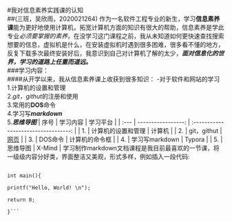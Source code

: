 #我对信息素养实践课的认知  
##(三班，吴欣雨，2020021264)
作为一名软件工程专业的新生，学习**信息素养课**能为更好地使用计算机，拓宽计算机方面的知识有很大的帮助，信息素养是学此专业*必须要掌握的素养*，在没学习这门课程之前，我从未知道如何更快速查找搜索想要的信息，虚拟机是什么，在安装虚拟机时遇到很多困难，很多看不懂的地方，反复下载多次最终安装好后，我意识到自己对计算机了解的太少，***面对信息化的世界，学习的道路上任重而道远。***  
###学习内容：  
####从开学以来，我从信息素养课上收获到很多知识：
-对于软件和网站的学习  
1.计算机的设置和管理  
2.*git，githut*的注册和使用  
3.常用的**DOS**命令  
4.学习写***markdown***  
5.***思维导图***
| 序号 |           学习内容 |               学习平台               |
| :--- | -----------------: | :----------------------------------: |
| 1.   | 计算机的设置和管理 |                计算机                |
| 2.   |        git，githut | [网页](https://github.com/xiaocaihe) |
| 3.   |            DOS命令 |            计算机的命令框            |
| 4.   |     学习写markdown |                Typora                |
| 5.   |           思维导图 |                X-Mind                |
  学习制作markdown文档课程是我目前最喜欢的一节课，将一级级内容分好类，界面整洁又美观，形式多样，例如插入一段代码:
  ```#include <stdio.h>

int main(){

  printf("Hello, World! \n");

  return 0;

}```
  ```